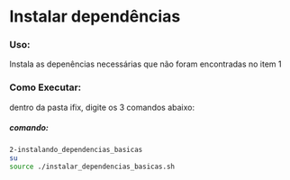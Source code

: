 # Instalar dependências

### Uso:

Instala as depenências necessárias que não foram encontradas no item 1

### Como Executar:

dentro da pasta ifix, digite os 3 comandos abaixo:

##### comando:

```bash
2-instalando_dependencias_basicas
su
source ./instalar_dependencias_basicas.sh
```
